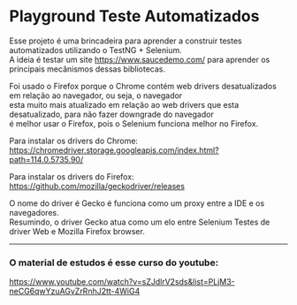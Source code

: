 # Playground Teste Automatizados

Esse projeto é uma brincadeira para aprender a construir testes automatizados utilizando o TestNG + Selenium.</br>
A ideia é testar um site https://www.saucedemo.com/ para aprender os principais mecânismos dessas bibliotecas.</br>

Foi usado o Firefox porque o Chrome contém web drivers desatualizados em relação ao navegador, ou seja, o navegador</br>
esta muito mais atualizado em relação ao web drivers que esta desatualizado, para não fazer downgrade do navegador</br>
é melhor usar o Firefox, pois o Selenium funciona melhor no Firefox. 

Para instalar os drivers do Chrome:
https://chromedriver.storage.googleapis.com/index.html?path=114.0.5735.90/

Para instalar os drivers do Firefox:
https://github.com/mozilla/geckodriver/releases

O nome do driver é Gecko é funciona como um proxy entre a IDE e os navegadores.</br>
Resumindo, o driver Gecko atua como um elo entre Selenium Testes de driver Web e Mozilla Firefox browser.</br>

<hr>

### O material de estudos é esse curso do youtube:</br>
https://www.youtube.com/watch?v=sZJdlrV2sds&list=PLjM3-neCG6qwYzuAGvZrRnhJ2tt-4WiG4